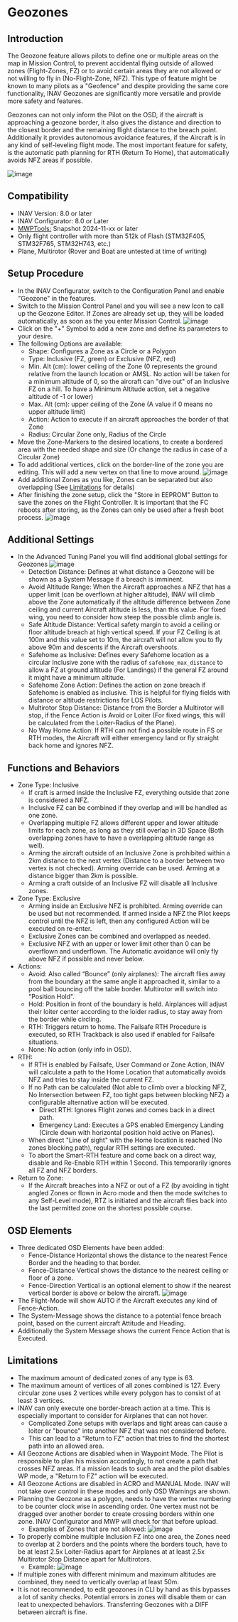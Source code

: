 # Geozones

## Introduction
The Geozone feature allows pilots to define one or multiple areas on the map in Mission Control, to prevent accidental flying outside of allowed zones (Flight-Zones, FZ) or to avoid certain areas they are not allowed or not willing to fly in (No-Flight-Zone, NFZ). 
This type of feature might be known to many pilots as a "Geofence" and despite providing the same core functionality, INAV Geozones are significantly more versatile and provide more safety and features. 

Geozones can not only inform the Pilot on the OSD, if the aircraft is approaching a geozone border, it also gives the distance and direction to the closest border and the remaining flight distance to the breach point. Additionally it provides autonomous avoidance features, if the Aircraft is in any kind of self-leveling flight mode. 
The most important feature for safety, is the automatic path planning for RTH (Return To Home), that automatically avoids NFZ areas if possible. 

![image](https://github.com/user-attachments/assets/48e3e5cc-8517-4096-8497-399cf00ee541)


## Compatibility
- INAV Version: 8.0 or later
- INAV Configurator: 8.0 or Later
- [MWPTools:](https://github.com/stronnag/mwptools) Snapshot 2024-11-xx or later
- Only flight controller with more than 512k of Flash (STM32F405, STM32F765, STM32H743, etc.)
- Plane, Multirotor (Rover and Boat are untested at time of writing)

## Setup Procedure
- In the INAV Configurator, switch to the Configuration Panel and enable "Geozone" in the features. 
- Switch to the Mission Control Panel and you will see a new Icon to call up the Geozone Editor. If Zones are already set up, they will be loaded automatically, as soon as the you enter Mission Control.
  ![image](https://github.com/user-attachments/assets/23cd2149-b6a2-4945-b349-ee99863e74f0)
- Click on the "+" Symbol to add a new zone and define its parameters to your desire.
- The following Options are available:
  - Shape: Configures a Zone as a Circle or a Polygon
  - Type: Inclusive (FZ, green) or Exclusive (NFZ, red)
  - Min. Alt (cm): lower ceiling of the Zone (0 represents the ground relative from the launch location or AMSL. No action will be taken for a minimum altitude of 0, so the aircraft can "dive out" of an Inclusive FZ on a hill. To have a Minimum Altitude action, set a negative altitude of -1 or lower)
  - Max. Alt (cm): upper ceiling of the Zone (A value if 0 means no upper altitude limit)
  - Action: Action to execute if an aircraft approaches the border of that Zone
  - Radius: Circular Zone only, Radius of the Circle
- Move the Zone-Markers to the desired locations, to create a bordered area with the needed shape and size (Or change the radius in case of a Circular Zone)
- To add additional vertices, click on the border-line of the zone you are editing. This will add a new vertex on that line to move around.
  ![image](https://github.com/user-attachments/assets/eacb6d3c-62d3-4bab-8874-1543c0a6b06d)
- Add additional Zones as you like, Zones can be separated but also overlapping (See [Limitations]( ) for details)
- After finishing the zone setup, click the "Store in EEPROM" Button to save the zones on the Flight Controller. It is important that the FC reboots after storing, as the Zones can only be used after a fresh boot process.
  ![image](https://github.com/user-attachments/assets/4b278dd0-aa65-45f6-b914-22bdd753feaf)

## Additional Settings
- In the Advanced Tuning Panel you will find additional global settings for Geozones
  ![image](https://github.com/user-attachments/assets/db567521-e256-4fb6-8ca6-6e6b8b57d7a9)
  - Detection Distance: Defines at what distance a Geozone will be shown as a System Message if a breach is imminent.
  - Avoid Altitude Range: When the Aircraft approaches a NFZ that has a upper limit (can be overflown at higher altitude), INAV will climb above the Zone automatically if the altitude difference between Zone ceiling and current Aircraft altitude is less, than this value. For fixed wing, you need to consider how steep the possible climb angle is.
  - Safe Altitude Distance: Vertical safety margin to avoid a ceiling or floor altitude breach at high vertical speed. If your FZ Ceiling is at 100m and this value set to 10m, the aircraft will not allow you to fly above 90m and descents if the Aircraft overshoots.
  - Safehome as Inclusive: Defines every Safehome location as a circular Inclusive zone with the radius of `safehome_max_distance` to allow a FZ at ground altitude (For Landings) if the general FZ around it might have a minimum altitude.
  - Safehome Zone Action: Defines the action on zone breach if Safehome is enabled as inclusive. This is helpful for flying fields with distance or altitude restrictions for LOS Pilots.
  - Multirotor Stop Distance: Distance from the Border a Multirotor will stop, if the Fence Action is Avoid or Loiter (For fixed wings, this will be calculated from the Loiter-Radius of the Plane).
  - No Way Home Action: If RTH can not find a possible route in FS or RTH modes, the Aircraft will either emergency land or fly straight back home and ignores NFZ. 

## Functions and Behaviors
- Zone Type: Inclusive
  - If craft is armed inside the Inclusive FZ, everything outside that zone is considered a NFZ.
  - Inclusive FZ can be combined if they overlap and will be handled as one zone.
  - Overlapping multiple FZ allows different upper and lower altitude limits for each zone, as long as they still overlap in 3D Space (Both overlapping zones have to have a overlapping altitude range as well).
  - Arming the aircraft outside of an Inclusive Zone is prohibited within a 2km distance to the next vertex (Distance to a border between two vertex is not checked). Arming override can be used. Arming at a distance bigger than 2km is possible. 
  - Arming a craft outside of an Inclusive FZ will disable all Inclusive zones. 
- Zone Type: Exclusive
  - Arming inside an Exclusive NFZ is prohibited. Arming override can be used but not recommended. If armed inside a NFZ the Pilot keeps control until the NFZ is left, then any configured Action will be executed on re-enter.
  - Exclusive Zones can be combined and overlapped as needed.
  - Exclusive NFZ with an upper or lower limit other than 0 can be overflown and underflown. The Automatic avoidance will only fly above NFZ if possible and never below.
- Actions:
  - Avoid: Also called “Bounce” (only airplanes): The aircraft flies away from the boundary at the same angle it approached it, similar to a pool ball bouncing off the table border. Multirotor will switch into "Position Hold".
  - Hold: Position in front of the boundary is held. Airplances will adjust their loiter center according to the loider radius, to stay away from the border while circling.
  - RTH: Triggers return to home. The Failsafe RTH Procedure is executed, so RTH Trackback is also used if enabled for Failsafe situations.
  - None: No action (only info in OSD).
- RTH:
  - If RTH is enabled by Failsafe, User Command or Zone Action, INAV will calculate a path to the Home Location that automatically avoids NFZ and tries to stay inside the current FZ.
  - If no Path can be calculated (Not able to climb over a blocking NFZ, No Intersection between FZ, too tight gaps between blocking NFZ) a configurable alternative action will be executed.
    - Direct RTH: Ignores Flight zones and comes back in a direct path.
    - Emergency Land: Executes a GPS enabled Emergency Landing (Circle down with horizontal position hold active on Planes).
  - When direct "Line of sight" with the Home location is reached (No zones blocking path), regular RTH settings are executed.
  - To abort the Smart-RTH feature and come back on a direct way, disable and Re-Enable RTH within 1 Second. This temporarily ignores all FZ and NFZ borders.
- Return to Zone:
  - If the Aircraft breaches into a NFZ or out of a FZ (by avoiding in tight angled Zones or flown in Acro mode and then the mode switches to any Self-Level mode), RTZ is initiated and the aircraft flies back into the last permitted zone on the shortest possible course.

## OSD Elements
- Three dedicated OSD Elements have been added:
  - Fence-Distance Horizontal shows the distance to the nearest Fence Border and the heading to that border.
  - Fence-Distance Vertical shows the distance to the nearest ceiling or floor of a zone.
  - Fence-Direction Vertical is an optional element to show if the nearest vertical border is above or below the aircraft.
  ![image](https://github.com/user-attachments/assets/87dd3c5a-1046-4bd4-93af-5f8c9078b868)
- The Flight-Mode will show AUTO if the Aircraft executes any kind of Fence-Action.
- The System-Message shows the distance to a potential fence breach point, based on the current aircraft Attitude and Heading.
- Additionally the System Message shows the current Fence Action that is Executed.

  
## Limitations
- The maximum amount of dedicated zones of any type is 63.
- The maximum amount of vertices of all zones combined is 127. Every circular zone uses 2 vertices while every polygon has to consist of at least 3 vertices.
- INAV can only execute one border-breach action at a time. This is especially important to consider for Airplanes that can not hover. 
  - Complicated Zone setups with overlaps and tight areas can cause a loiter or "bounce" into another NFZ that was not considered before.
  - This can lead to a "Return to FZ" action that tries to find the shortest path into an allowed area.
- All Geozone Actions are disabled when in Waypoint Mode. The Pilot is responsible to plan his mission accordingly, to not create a path that crosses NFZ areas. If a mission leads to such area and the pilot disables WP mode, a "Return to FZ" action will be executed.
- All Geozone Actions are disabled in ACRO and MANUAL Mode. INAV will not take over control in these modes and only OSD Warnings are shown.
- Planning the Geozone as a polygon, needs to have the vertex numbering to be counter clock wise in ascending order. One vertex must not be dragged over another border to create crossing borders within one zone. INAV Configurator and MWP will check for that before upload.
  - Examples of Zones that are not allowed:
    ![image](https://github.com/user-attachments/assets/50f1a441-39da-4f1c-9128-7375bc593fa5)
- To properly combine multiple Inclusion FZ into one area, the Zones need to overlap at 2 borders and the points where the borders touch, have to be at least 2.5x Loiter-Radius apart for Airplanes at at least 2.5x Multirotor Stop Distance apart for Multirotors.
  - Example:
    ![image](https://github.com/user-attachments/assets/cc50e24b-dc83-4408-bcba-90d6da33eb63)
- If multiple zones with different minimum and maximum altitudes are combined, they need to vertically overlap at least 50m.
- It is not recommended, to edit geozones in CLI by hand as this bypasses a lot of sanity checks. Potential errors in zones will disable them or can leat to unexpected behaviors. Transferring Geozones with a DIFF between aircraft is fine. 
